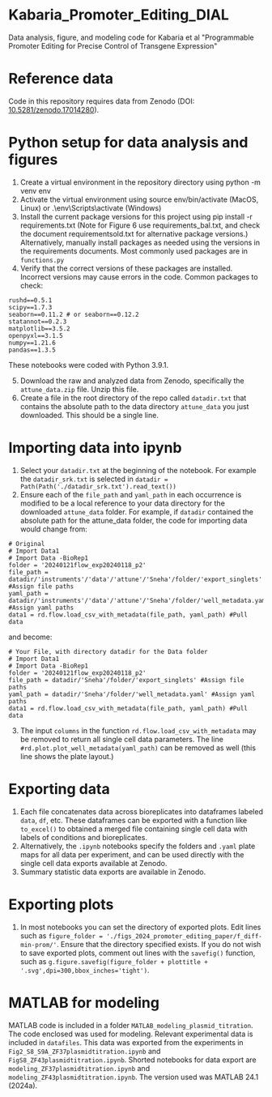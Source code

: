 # Kabaria_Promoter_Editing_DIAL
Data analysis, figure, and modeling code for Kabaria et al "Programmable Promoter Editing for Precise Control of Transgene Expression"

# Reference data 
Code in this repository requires data from Zenodo (DOI: [10.5281/zenodo.17014280](https://doi.org/10.5281/zenodo.17014280)). 

# Python setup for data analysis and figures
1. Create a virtual environment in the repository directory using python -m venv env
2. Activate the virtual environment using source env/bin/activate (MacOS, Linux) or .\env\Scripts\activate (Windows)
3. Install the current package versions for this project using pip install -r requirements.txt (Note for Figure 6 use requirements_bal.txt, and check the document requirementsold.txt for alternative package versions.) Alternatively, manually install packages as needed using the versions in the requirements documents. Most commonly used packages are in `functions.py`
4. Verify that the correct versions of these packages are installed. Incorrect versions may cause errors in the code. Common packages to check: 
``` 
rushd==0.5.1
scipy==1.7.3
seaborn==0.11.2 # or seaborn==0.12.2
statannot==0.2.3
matplotlib==3.5.2
openpyxl==3.1.5
numpy==1.21.6
pandas==1.3.5
```
These notebooks were coded with Python 3.9.1. 

5. Download the raw and analyzed data from Zenodo, specifically the `attune_data.zip` file. Unzip this file.
6. Create a file in the root directory of the repo called `datadir.txt` that contains the absolute path to the data directory `attune_data` you just downloaded. This should be a single line.

# Importing data into ipynb 
1. Select your `datadir.txt` at the beginning of the notebook. For example the `datadir_srk.txt` is selected in  `datadir = Path(Path('./datadir_srk.txt').read_text())`
2. Ensure each of the `file_path` and `yaml_path` in each occurrence is modified to be a local reference to your data directory for the downloaded  `attune_data` folder. For example, if `datadir` contained the absolute path for the attune_data folder, the code for importing data would change from: 
```
# Original
# Import Data1
# Import Data -BioRep1
folder = '20240121flow_exp20240118_p2'
file_path = datadir/'instruments'/'data'/'attune'/'Sneha'/folder/'export_singlets' #Assign file paths
yaml_path = datadir/'instruments'/'data'/'attune'/'Sneha'/folder/'well_metadata.yaml' #Assign yaml paths 
data1 = rd.flow.load_csv_with_metadata(file_path, yaml_path) #Pull data
```
and become: 
```
# Your File, with directory datadir for the Data folder
# Import Data1
# Import Data -BioRep1
folder = '20240121flow_exp20240118_p2'
file_path = datadir/'Sneha'/folder/'export_singlets' #Assign file paths
yaml_path = datadir/'Sneha'/folder/'well_metadata.yaml' #Assign yaml paths 
data1 = rd.flow.load_csv_with_metadata(file_path, yaml_path) #Pull data
```
3. The input `columns` in the function `rd.flow.load_csv_with_metadata` may be removed to return all single cell data parameters. The line `#rd.plot.plot_well_metadata(yaml_path)` can be removed as well (this line shows the plate layout.)

# Exporting data 
1. Each file concatenates data across bioreplicates into dataframes labeled `data`, `df`, etc. These dataframes can be exported with a function like `to_excel()` to obtained a merged file containing single cell data with labels of conditions and bioreplicates.
2. Alternatively, the `.ipynb` notebooks specify the folders and `.yaml` plate maps for all data per experiment, and can be used directly with the single cell data exports available at Zenodo.
3. Summary statistic data exports are available in Zenodo. 

# Exporting plots
1. In most notebooks you can set the directory of exported plots. Edit lines such as `figure_folder = './figs_2024_promoter_editing_paper/f_diff-min-prom/'`. Ensure that the directory specified exists. If you do not wish to save exported plots, comment out lines with the `savefig()` function, such as `g.figure.savefig(figure_folder + plottitle + '.svg',dpi=300,bbox_inches='tight')`. 

# MATLAB for modeling 
MATLAB code is included in a folder `MATLAB_modeling_plasmid_titration`. The code enclosed was used for modeling. Relevant experimental data is included in `datafiles`. This data was exported from the experiments in `Fig2_S8_S9A_ZF37plasmidtitration.ipynb` and `FigS8_ZF43plasmidtitration.ipynb`. Shorted notebooks for data export are `modeling_ZF37plasmidtitration.ipynb` and `modeling_ZF43plasmidtitration.ipynb`. The version used was MATLAB 24.1 (2024a). 
